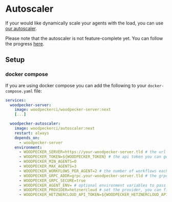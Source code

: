 # Autoscaler

If your would like dynamically scale your agents with the load, you can use [our autoscaler](https://github.com/woodpecker-ci/autoscaler).

Please note that the autoscaler is not feature-complete yet. You can follow the progress [here](https://github.com/woodpecker-ci/autoscaler#roadmap).

## Setup

### docker compose

If you are using docker compose you can add the following to your `docker-compose.yaml` file:

```yaml
services:
  woodpecker-server:
    image: woodpeckerci/woodpecker-server:next
    [...]

  woodpecker-autoscaler:
    image: woodpeckerci/autoscaler:next
    restart: always
    depends_on:
      - woodpecker-server
    environment:
      - WOODPECKER_SERVER=https://your-woodpecker-server.tld # the url of your woodpecker server / could also be a public url
      - WOODPECKER_TOKEN=${WOODPECKER_TOKEN} # the api token you can get from the UI https://your-woodpecker-server.tld/user
      - WOODPECKER_MIN_AGENTS=0
      - WOODPECKER_MAX_AGENTS=3
      - WOODPECKER_WORKFLOWS_PER_AGENT=2 # the number of workflows each agent can run at the same time
      - WOODPECKER_GRPC_ADDR=grpc.your-woodpecker-server.tld # the grpc address of your woodpecker server, publicly accessible from the agents. See https://woodpecker-ci.org/docs/administration/configuration/server#caddy for an example of how to expose. Do not include "https://" in the value.
      - WOODPECKER_GRPC_SECURE=true
      - WOODPECKER_AGENT_ENV= # optional environment variables to pass to the agents
      - WOODPECKER_PROVIDER=hetznercloud # set the provider, you can find all the available ones down below
      - WOODPECKER_HETZNERCLOUD_API_TOKEN=${WOODPECKER_HETZNERCLOUD_API_TOKEN} # your api token for the Hetzner cloud
```
